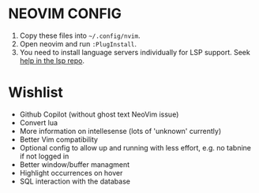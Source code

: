 # NEOVIM CONFIG

1. Copy these files into `~/.config/nvim`.
2. Open neovim and run `:PlugInstall`.
3. You need to install language servers individually for LSP support. Seek [help in the lsp repo](https://github.com/neovim/nvim-lspconfig).

# Wishlist

- Github Copilot (without ghost text NeoVim issue)
- Convert lua
- More information on intellesense (lots of 'unknown' currently)
- Better Vim compatibility
- Optional config to allow up and running with less effort, e.g. no tabnine if not logged in
- Better window/buffer managment
- Highlight occurrences on hover
- SQL interaction with the database
